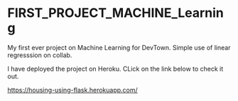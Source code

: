 # FIRST_PROJECT_MACHINE_Learning
My first ever project on Machine Learning for DevTown. Simple use of linear regresssion on collab.

I have deployed the project on Heroku. CLick on the link below to check it out.

https://housing-using-flask.herokuapp.com/
  
